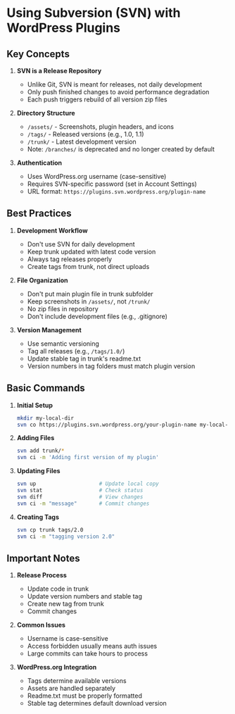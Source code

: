 # Using Subversion (SVN) with WordPress Plugins

## Key Concepts

1. **SVN is a Release Repository**
   - Unlike Git, SVN is meant for releases, not daily development
   - Only push finished changes to avoid performance degradation
   - Each push triggers rebuild of all version zip files

2. **Directory Structure**
   - `/assets/` - Screenshots, plugin headers, and icons
   - `/tags/` - Released versions (e.g., 1.0, 1.1)
   - `/trunk/` - Latest development version
   - Note: `/branches/` is deprecated and no longer created by default

3. **Authentication**
   - Uses WordPress.org username (case-sensitive)
   - Requires SVN-specific password (set in Account Settings)
   - URL format: `https://plugins.svn.wordpress.org/plugin-name`

## Best Practices

1. **Development Workflow**
   - Don't use SVN for daily development
   - Keep trunk updated with latest code version
   - Always tag releases properly
   - Create tags from trunk, not direct uploads

2. **File Organization**
   - Don't put main plugin file in trunk subfolder
   - Keep screenshots in `/assets/`, not `/trunk/`
   - No zip files in repository
   - Don't include development files (e.g., .gitignore)

3. **Version Management**
   - Use semantic versioning
   - Tag all releases (e.g., `/tags/1.0/`)
   - Update stable tag in trunk's readme.txt
   - Version numbers in tag folders must match plugin version

## Basic Commands

1. **Initial Setup**
   ```bash
   mkdir my-local-dir
   svn co https://plugins.svn.wordpress.org/your-plugin-name my-local-dir
   ```

2. **Adding Files**
   ```bash
   svn add trunk/*
   svn ci -m 'Adding first version of my plugin'
   ```

3. **Updating Files**
   ```bash
   svn up                    # Update local copy
   svn stat                  # Check status
   svn diff                  # View changes
   svn ci -m "message"       # Commit changes
   ```

4. **Creating Tags**
   ```bash
   svn cp trunk tags/2.0
   svn ci -m "tagging version 2.0"
   ```

## Important Notes

1. **Release Process**
   - Update code in trunk
   - Update version numbers and stable tag
   - Create new tag from trunk
   - Commit changes

2. **Common Issues**
   - Username is case-sensitive
   - Access forbidden usually means auth issues
   - Large commits can take hours to process

3. **WordPress.org Integration**
   - Tags determine available versions
   - Assets are handled separately
   - Readme.txt must be properly formatted
   - Stable tag determines default download version